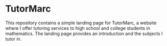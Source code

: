 # TutorMarc
This repository contains a simple landing page for TutorMarc, a website where I offer tutoring services to high school and college students in mathematics. The landing page provides an introduction and the subjects I tutor in.
